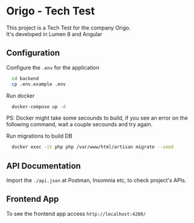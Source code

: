 # Origo - Tech Test

This project is a Tech Test for the company Origo. \
It's developed in Lumen 8 and Angular

## Configuration

Configure the `.env` for the application
```bash
  cd backend
  cp .env.example .env
```

Run docker
```bash
  docker-compose up -d
```
PS: Docker might take some secounds to build, if you see an error on the following command, wait a couple secounds and try again.

Run migrations to build DB
```bash
  docker exec -it php php /var/www/html/artisan migrate --seed
```

## API Documentation

Import the `./api.json` at Postman, Insomnia etc, to check project's APIs.

## Frontend App

To see the frontend app access `http://localhost:4200/`